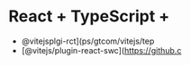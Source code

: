 # React + TypeScript + 
- @vitejsplgi-rct](ps/gtcom/vitejs/tep
- [@vitejs/plugin-react-swc](https://github.c
